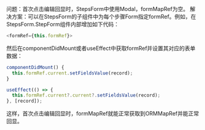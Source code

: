 问题：首次点击编辑回显时，StepsForm中使用Modal，formMapRef为空。
解决方案：可以在StepsForm的子组件中为每个步骤Form指定formRef。例如，在StepsForm.StepForm组件内部增加如下代码：

```jsx
<formRef={this.formRef}>
```

然后在componentDidMount或者useEffect中获取formRef并设置其对应的表单数据：

```jsx
componentDidMount() {
  this.formRef.current.setFieldsValue(record);
}

useEffect(() => {
  this.formRef.current?.current?.setFieldsValue(record);
}, [record]);
```

这样，首次点击编辑回显时，formMapRef就能正常获取到ORMMapRef并能正常回显。
